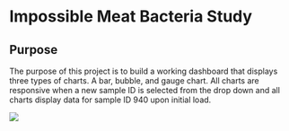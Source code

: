 # Impossible Meat Bacteria Study

## Purpose

The purpose of this project is to build a working dashboard that displays three types of charts. A bar, bubble, and gauge chart. All charts are responsive when a new sample ID is selected from the drop down and all charts display data for sample ID 940 upon initial load. 

![](/altimates/finished_site.png)
